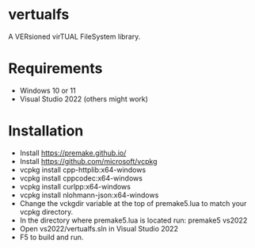 # vertualfs

A VERsioned virTUAL FileSystem library.

# Requirements
* Windows 10 or 11
* Visual Studio 2022 (others might work)

# Installation
* Install https://premake.github.io/
* Install https://github.com/microsoft/vcpkg
* vcpkg install cpp-httplib:x64-windows
* vcpkg install cppcodec:x64-windows
* vcpkg install curlpp:x64-windows
* vcpkg install nlohmann-json:x64-windows
* Change the vckgdir variable at the top of premake5.lua to match your vcpkg directory.
* In the directory where premake5.lua is located run: premake5 vs2022
* Open vs2022/vertualfs.sln in Visual Studio 2022
* F5 to build and run.

